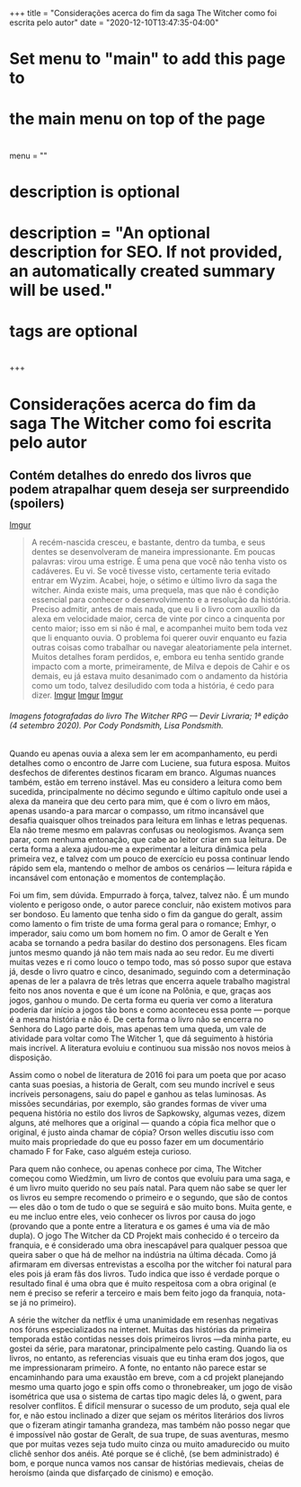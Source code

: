 +++
title = "Considerações acerca do fim da saga The Witcher como foi escrita pelo autor"
date = "2020-12-10T13:47:35-04:00"

#
# Set menu to "main" to add this page to
# the main menu on top of the page
#
menu = ""

#
# description is optional
#
# description = "An optional description for SEO. If not provided, an automatically created summary will be used."

#
# tags are optional
#

+++

# Considerações acerca do fim da saga The Witcher como foi escrita pelo autor
## Contém detalhes do enredo dos livros que podem atrapalhar quem deseja ser surpreendido (spoilers)
[Imgur](https://imgur.com/MKC0bGj)

>A recém-nascida cresceu, e bastante, dentro da tumba, e seus dentes se desenvolveram de maneira impressionante. Em poucas palavras: virou uma estrige. É uma pena que você não tenha visto os cadáveres. Eu vi. Se você tivesse visto, certamente teria evitado entrar em Wyzim.
Acabei, hoje, o sétimo e último livro da saga the witcher. Ainda existe mais, uma prequela, mas que não é condição essencial para conhecer o desenvolvimento e a resolução da história. Preciso admitir, antes de mais nada, que eu li o livro com auxílio da alexa em velocidade maior, cerca de vinte por cinco a cinquenta por cento maior; isso em si não é mal, e acompanhei muito bem toda vez que li enquanto ouvia. O problema foi querer ouvir enquanto eu fazia outras coisas como trabalhar ou navegar aleatoriamente pela internet. Muitos detalhes foram perdidos, e, embora eu tenha sentido grande impacto com a morte, primeiramente, de Milva e depois de Cahir e os demais, eu já estava muito desanimado com o andamento da história como um todo, talvez desiludido com toda a história, é cedo para dizer.
[Imgur](https://imgur.com/EX1Isx4)
[Imgur](https://imgur.com/oS1t7r8)
[Imgur](https://imgur.com/OIGJ9Mc)
###### Imagens fotografadas do livro The Witcher RPG — Devir Livraria; 1ª edição (4 setembro 2020). Por Cody Pondsmith, Lisa Pondsmith.
Quando eu apenas ouvia a alexa sem ler em acompanhamento, eu perdi detalhes como o encontro de Jarre com Luciene, sua futura esposa. Muitos desfechos de diferentes destinos ficaram em branco. Algumas nuances também, estão em terreno instável. Mas eu considero a leitura como bem sucedida, principalmente no décimo segundo e último capítulo onde usei a alexa da maneira que deu certo para mim, que é com o livro em mãos, apenas usando-a para marcar o compasso, um ritmo incansável que desafia quaisquer olhos treinados para leitura em linhas e letras pequenas. Ela não treme mesmo em palavras confusas ou neologismos. Avança sem parar, com nenhuma entonação, que cabe ao leitor criar em sua leitura. De certa forma a alexa ajudou-me a experimentar a leitura dinâmica pela primeira vez, e talvez com um pouco de exercício eu possa continuar lendo rápido sem ela, mantendo o melhor de ambos os cenários — leitura rápida e incansável com entonação e momentos de contemplação.

Foi um fim, sem dúvida. Empurrado à força, talvez, talvez não. É um mundo violento e perigoso onde, o autor parece concluir, não existem motivos para ser bondoso. Eu lamento que tenha sido o fim da gangue do geralt, assim como lamento o fim triste de uma forma geral para o romance; Emhyr, o imperador, saiu como um bom homem no fim. O amor de Geralt e Yen acaba se tornando a pedra basilar do destino dos personagens. Eles ficam juntos mesmo quando já não tem mais nada ao seu redor. Eu me diverti muitas vezes e ri como louco o tempo todo, mas só posso supor que estava já, desde o livro quatro e cinco, desanimado, seguindo com a determinação apenas de ler a palavra de três letras que encerra aquele trabalho magistral feito nos anos noventa e que é um ícone na Polônia, e que, graças aos jogos, ganhou o mundo. De certa forma eu queria ver como a literatura poderia dar início a jogos tão bons e como aconteceu essa ponte — porque é a mesma história e não é. De certa forma o livro não se encerra no Senhora do Lago parte dois, mas apenas tem uma queda, um vale de atividade para voltar como The Witcher 1, que dá seguimento à história mais incrível. A literatura evoluiu e continuou sua missão nos novos meios à disposição.

Assim como o nobel de literatura de 2016 foi para um poeta que por acaso canta suas poesias, a historia de Geralt, com seu mundo incrível e seus incríveis personagens, saiu do papel e ganhou as telas luminosas. As missões secundárias, por exemplo, são grandes formas de viver uma pequena história no estilo dos livros de Sapkowsky, algumas vezes, dizem alguns, até melhores que a original — quando a cópia fica melhor que o original, é justo ainda chamar de cópia? Orson welles discutiu isso com muito mais propriedade do que eu posso fazer em um documentário chamado F for Fake, caso alguém esteja curioso.

Para quem não conhece, ou apenas conhece por cima, The Witcher começou como Wiedźmin, um livro de contos que evoluiu para uma saga, e é um livro muito querido no seu país natal. Para quem não sabe se quer ler os livros eu sempre recomendo o primeiro e o segundo, que são de contos — eles dão o tom de tudo o que se seguirá e são muito bons. Muita gente, e eu me incluo entre eles, veio conhecer os livros por causa do jogo (provando que a ponte entre a literatura e os games é uma via de mão dupla). O jogo The Witcher da CD Projekt mais conhecido é o terceiro da franquia, e é considerado uma obra inescapável para qualquer pessoa que queira saber o que há de melhor na indústria na última década. Como já afirmaram em diversas entrevistas a escolha por the witcher foi natural para eles pois já eram fãs dos livros. Tudo indica que isso é verdade porque o resultado final é uma obra que é muito respeitosa com a obra original (e nem é preciso se referir a terceiro e mais bem feito jogo da franquia, nota-se já no primeiro).

A série the witcher da netflix é uma unanimidade em resenhas negativas nos fóruns especializados na internet. Muitas das histórias da primeira temporada estão contidas nesses dois primeiros livros —da minha parte, eu gostei da série, para maratonar, principalmente pelo casting. Quando lia os livros, no entanto, as referencias visuais que eu tinha eram dos jogos, que me impressionaram primeiro. A fonte, no entanto não parece estar se encaminhando para uma exaustão em breve, com a cd projekt planejando mesmo uma quarto jogo e spin offs como o thronebreaker, um jogo de visão isométrica que usa o sistema de cartas tipo magic deles lá, o gwent, para resolver conflitos. É difícil mensurar o sucesso de um produto, seja qual ele for, e não estou inclinado a dizer que sejam os méritos literários dos livros que o fizeram atingir tamanha grandeza, mas também não posso negar que é impossível não gostar de Geralt, de sua trupe, de suas aventuras, mesmo que por muitas vezes seja tudo muito cinza ou muito amadurecido ou muito clichê senhor dos anéis. Até porque se é clichê, (se bem administrado) é bom, e porque nunca vamos nos cansar de histórias medievais, cheias de heroísmo (ainda que disfarçado de cinismo) e emoção.